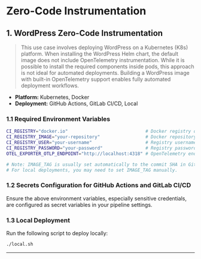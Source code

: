 # Zero-Code Instrumentation

## 1. WordPress Zero-Code Instrumentation

> This use case involves deploying WordPress on a Kubernetes (K8s) platform. When installing the WordPress Helm chart, the default image does not include OpenTelemetry instrumentation. While it is possible to install the required components inside pods, this approach is not ideal for automated deployments. Building a WordPress image with built-in OpenTelemetry support enables fully automated deployment workflows.

* **Platform:** Kubernetes, Docker
* **Deployment:** GitHub Actions, GitLab CI/CD, Local


### 1.1 Required Environment Variables

```bash
CI_REGISTRY="docker.io"                             # Docker registry domain
CI_REGISTRY_IMAGE="your-repository"                 # Docker repository name
CI_REGISTRY_USER="your-username"                    # Registry username
CI_REGISTRY_PASSWORD="your-password"                # Registry password
OTEL_EXPORTER_OTLP_ENDPOINT="http://localhost:4318" # OpenTelemetry endpoint URL

# Note: IMAGE_TAG is usually set automatically to the commit SHA in GitHub and GitLab pipelines.
# For local deployments, you may need to set IMAGE_TAG manually.
```


### 1.2 Secrets Configuration for GitHub Actions and GitLab CI/CD

Ensure the above environment variables, especially sensitive credentials, are configured as secret variables in your pipeline settings.


### 1.3 Local Deployment

Run the following script to deploy locally:

```bash
./local.sh
```

---